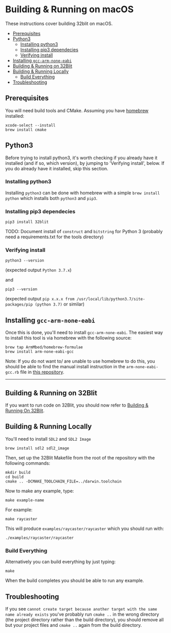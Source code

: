 # Building & Running on macOS <!-- omit in toc -->

These instructions cover building 32blit on macOS.

- [Prerequisites](#prerequisites)
- [Python3](#python3)
  - [Installing python3](#installing-python3)
  - [Installing pip3 dependecies](#installing-pip3-dependecies)
  - [Verifying install](#verifying-install)
- [Installing `gcc-arm-none-eabi`](#installing-gcc-arm-none-eabi)
- [Building & Running on 32Blit](#building--running-on-32blit)
- [Building & Running Locally](#building--running-locally)
  - [Build Everything](#build-everything)
- [Troubleshooting](#troubleshooting)

## Prerequisites

You will need build tools and CMake. Assuming you have [homebrew](https://docs.brew.sh/Installation) installed:

``` shell
xcode-select --install
brew install cmake
```

## Python3

Before trying to install python3, it's worth checking if you already have it installed (and if so, which version), by jumping to 'Verifying install', below. If you do already have it installed, skip this section.

### Installing python3

Installing `python3` can be done with homebrew with a simple `brew install python` which installs both `python3` and `pip3`.

###  Installing pip3 dependecies

```
pip3 install 32blit
```

TODO: Document install of `construct` and `bitstring` for Python 3 (probably need a requirements.txt for the tools directory)

###  Verifying install

``` shell
python3 --version
```
(expected output `Python 3.7.x`)

and 
``` shell
pip3 --version
```
(expected output `pip x.x.x from /usr/local/lib/python3.7/site-packages/pip (python 3.7)` or similar)  

<a name="gcc"/></a>
## Installing `gcc-arm-none-eabi`

Once this is done, you'll need to install `gcc-arm-none-eabi`. The easiest way to install this tool is via homebrew with the following source:

``` shell
brew tap ArmMbed/homebrew-formulae
brew install arm-none-eabi-gcc
```

Note:
If you do not want to/ are unable to use homebrew to do this, you should be able to find the manual install instruction in the `arm-none-eabi-gcc.rb` file in [this repository](https://github.com/ARMmbed/homebrew-formulae).

______

## Building & Running on 32Blit

If you want to run code on 32Blit, you should now refer to [Building & Running On 32Blit](32blit.md).

## Building & Running Locally

You'll need to install `SDL2` and `SDL2 Image`

``` shell
brew install sdl2 sdl2_image
```

Then, set up the 32Blit Makefile from the root of the repository with the following commands:

```shell
mkdir build
cd build
cmake .. -DCMAKE_TOOLCHAIN_FILE=../darwin.toolchain
```

Now to make any example, type:

```shell
make example-name
```

For example:

```shell
make raycaster
```

This will produce `examples/raycaster/raycaster` which you should run with:

```shell
./examples/raycaster/raycaster
```

### Build Everything

Alternatively you can build everything by just typing:

```shell
make
```

When the build completes you should be able to run any example.

## Troubleshooting

If you see `cannot create target because another target with the same name already exists` you've probably run `cmake ..` in the wrong directory (the project directory rather than the build directory), you should remove all but your project files and `cmake ..` again from the build directory.